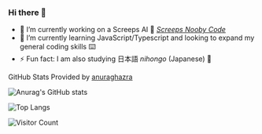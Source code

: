 ### Hi there 👋

<!--
**rfsjim/rfsjim** is a ✨ _special_ ✨ repository because its `README.md` (this file) appears on your GitHub profile. 

Here are some ideas to get you started: -->

- 🔭 I’m currently working on a Screeps AI :space_invader: [_Screeps Nooby Code_](https://github.com/rfsjim/Screeps-Nooby-Typescript-Code)
- 🌱 I’m currently learning JavaScript/Typescript and looking to expand my general coding skills :keyboard:
- ⚡ Fun fact: I am also studying 日本語 _nihongo_ (Japanese) :japan:

GitHub Stats Provided by [anuraghazra](https://github.com/anuraghazra/github-readme-stats)

![Anurag's GitHub stats](https://github-readme-stats.vercel.app/api?username=rfsjim&show_icons=true&theme=default)

![Top Langs](https://github-readme-stats.vercel.app/api/top-langs/?username=rfsjim)

![Visitor Count](https://profile-counter.glitch.me/rfsjim/count.svg)

